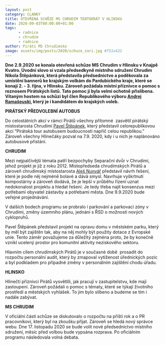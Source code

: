 ```yaml
---
layout: post
category: CLANKY
title: OTEVŘENÁ SCHŮZE MS CHRUDIM TENTOKRÁT V HLINSKU
date: 2020-09-03T00:00:00+01:00
tags: 
      - radnice
      - chrudim
      - radnice
author: Piráti MS Chrudimsko
image: assets/img/posts/2020/schuze_zari.jpg #751x422
---
```


**Dne 2.9.2020 se konala otevřená schůze MS Chrudim v Hlinsku v Knajpě Kvatro. Úvodní slovo si vzala předsedkyně místního sdružení Chrudim Nikola Štěpánková, která představila předsednictvo a poděkovala za umístění bannerů ke krajským volbám do Pardubického kraje, které se konají 2. - 3. října, v Hlinsku. Zároveň požádala místní příznivce o pomoc s roznosem Pirátských listů. Tato pomoc jí byla velmi ochotně přislíbena. Vítaným hostem na schůzi byl člen Republikového výboru [Andrej Ramašeuski](https://pardubicky.pirati.cz/lide/andrej-ramaseuski/), který je i kandidátem do krajských voleb.**

**PIRÁTSKÝ PŘEDVOLEBNÍ AUTOBUS**

Do celostátních akcí v rámci Pirátů všechny přítomné  zasvětil pirátský místostarosta Chrudimi [Pavel Štěpánek](https://chrudim.pirati.cz/lide/pavel-stepanek/), který představil celorepublikovou akci “Pirátská tour autobusem budoucnosti napříč celou republikou.” Zároveň všechny Hlinečáky pozval na 7.9. 2020, kdy i u nich je naplánováno autobusové přistání.

**CHRUDIM**

Mezi nejpalčivější témata patří bezpochyby Separační dvůr v Chrudimi, jehož projekt je již z roku 2012. Místopředseda chrudimských Pirátů a zároveň chrudimský místostarosta [Aleš Nunvář](https://chrudim.pirati.cz/lide/ales-nunvar/) představil návrh řešení, které je podle něj nejméně bolavé a dává smysl. Navrhuje vyškrtnutí kompostárny a zároveň dodává, že je lepší v průběhu řízení uznat nedokonalost projektu a hledat řešení. Je tedy třeba najít konsenzus mezi potřebami obyvatel zástavby a potřebami města. Dne 9.9.2020 bude veřejné projednávání.

V dalších bodech programu se probralo i parkování a parkovací zóny v Chrudimi, změny územního plánu, jednání s ŘSD o možnosti nových cyklopruhů. 

Pavel Štěpánek představil projekt na opravu domu v městském parku, který by měl být zajištěn tak, aby na něj mohly být použity dotace z Evropské unie. Tento záměr považujeme za důležitý zejména proto, že by konečně vznikl ucelený prostor pro komunitní aktivity neziskového sektoru. 

Hlavním cílem chrudimských Pirátů je v současné době  prosadit do rozpočtu personální audit, který by zmapoval vytíženost úřednických pozic a byl podkladem pro případné změny v personálním zajištění chodu úřadu. 

**HLINSKO**

Hlinečtí příznivci Pirátů vysvětlili, jak pracují v zastupitelstvu, kde mají zastoupení. Zároveň požádali o pomoc s tématy, které se týkají životního prostředí a městských vyhlášek. To jim bylo slíbeno a budeme se tím i nadále zabývat.

**MS CHRUDIM**

V oficiální části schůze se diskutovalo o rozpočtu na příští rok a o PR pracovníkovi, který byl na zkoušku přijat. Zároveň se hledá nový správce webu. Dne 17. listopadu 2020 se bude volit nové předsednictvo místního sdružení, měsíc před volbou bude vypsána rozprava. Po oficiálním programu následovala volná debata.
